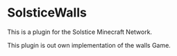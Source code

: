 SolsticeWalls
=============

This is a plugin for the Solstice Minecraft Network.

This plugin is out own implementation of the walls Game.
